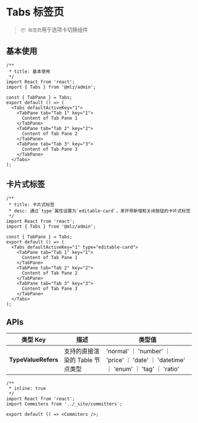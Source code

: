 # Tabs 标签页

> `📦 标签页`用于选项卡切换组件

## 基本使用

```tsx
/**
 * title: 基本使用
 */
import React from 'react';
import { Tabs } from '@mlz/admin';

const { TabPane } = Tabs;
export default () => (
  <Tabs defaultActiveKey="1">
    <TabPane tab="Tab 1" key="1">
      Content of Tab Pane 1
    </TabPane>
    <TabPane tab="Tab 2" key="2">
      Content of Tab Pane 2
    </TabPane>
    <TabPane tab="Tab 3" key="3">
      Content of Tab Pane 3
    </TabPane>
  </Tabs>
);
```

## 卡片式标签

```tsx
/**
 * title: 卡片式标签
 * desc: 通过`type`属性设置为`editable-card`，来开带新增和关闭按钮的卡片式标签
 */
import React from 'react';
import { Tabs } from '@mlz/admin';

const { TabPane } = Tabs;
export default () => (
  <Tabs defaultActiveKey="1" type="editable-card">
    <TabPane tab="Tab 1" key="1">
      Content of Tab Pane 1
    </TabPane>
    <TabPane tab="Tab 2" key="2">
      Content of Tab Pane 2
    </TabPane>
    <TabPane tab="Tab 3" key="3">
      Content of Tab Pane 3
    </TabPane>
  </Tabs>
);
```

## APIs

| 类型 Key            | 描述                            | 类型值                                                                                |
| ------------------- | ------------------------------- | ------------------------------------------------------------------------------------- |
| **TypeValueRefers** | 支持的直接渲染的 Table 节点类型 | 'normal' ｜ 'number' ｜ 'price' ｜ 'date' ｜ 'datetime' ｜ 'enum' ｜ 'tag' ｜ 'ratio' |

```tsx
/**
 * inline: true
 */
import React from 'react';
import Commiters from '../_site/committers';

export default () => <Commiters />;
```
